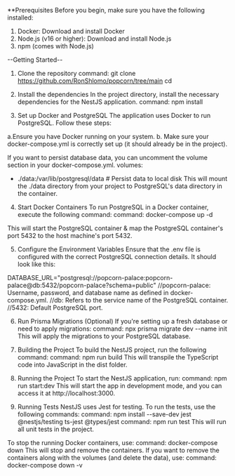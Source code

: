 **Prerequisites
Before you begin, make sure you have the following installed:

1. Docker: Download and install Docker
2. Node.js (v16 or higher): Download and install Node.js
3. npm (comes with Node.js)

--Getting Started--
1. Clone the repository
command: git clone https://github.com/RonShlomo/popcorn/tree/main cd <your-project-directory>

2. Install the dependencies
In the project directory, install the necessary dependencies for the NestJS application.
command: npm install

3. Set up Docker and PostgreSQL
The application uses Docker to run PostgreSQL. Follow these steps:

a.Ensure you have Docker running on your system.
b. Make sure your docker-compose.yml is correctly set up (it should already be in the project).

If you want to persist database data, you can uncomment the volume section in your docker-compose.yml.
volumes:
  - ./data:/var/lib/postgresql/data  # Persist data to local disk
This will mount the ./data directory from your project to PostgreSQL's data directory in the container.

4. Start Docker Containers
To run PostgreSQL in a Docker container, execute the following command:
command: docker-compose up -d

This will start the PostgreSQL container & map the PostgreSQL container's port 5432 to the host machine's port 5432.

5. Configure the Environment Variables
Ensure that the .env file is configured with the correct PostgreSQL connection details. It should look like this:

DATABASE_URL="postgresql://popcorn-palace:popcorn-palace@db:5432/popcorn-palace?schema=public"
//popcorn-palace: Username, password, and database name as defined in docker-compose.yml.
//db: Refers to the service name of the PostgreSQL container.
//5432: Default PostgreSQL port.

6. Run Prisma Migrations (Optional)
If you're setting up a fresh database or need to apply migrations:
command: npx prisma migrate dev --name init
This will apply the migrations to your PostgreSQL database.

7. Building the Project
To build the NestJS project, run the following command:
command: npm run build
This will transpile the TypeScript code into JavaScript in the dist folder.

8. Running the Project
To start the NestJS application, run:
command: npm run start:dev
This will start the app in development mode, and you can access it at http://localhost:3000.

9. Running Tests
NestJS uses Jest for testing. To run the tests, use the following commands:
command: npm install --save-dev jest @nestjs/testing ts-jest @types/jest
command: npm run test
This will run all unit tests in the project.

To stop the running Docker containers, use:
command: docker-compose down
This will stop and remove the containers. If you want to remove the containers along with the volumes (and delete the data), use:
command: docker-compose down -v

